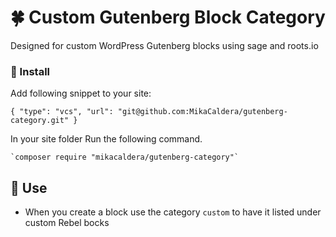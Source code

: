 # :four_leaf_clover: Custom Gutenberg Block Category

Designed for custom WordPress Gutenberg blocks using sage and roots.io

### :electric_plug: Install
Add following snippet to your site:

  `{
	"type": "vcs",
	"url": "git@github.com:MikaCaldera/gutenberg-category.git"
	}`


In your site folder Run the following command.

	`composer require "mikacaldera/gutenberg-category"`

## :triangular_ruler: Use

-   When you create a block use the category  `custom`  to have it listed under custom Rebel bocks
